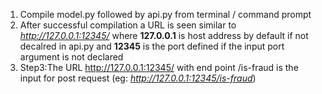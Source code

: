 1. Compile model.py followed by api.py from terminal / command prompt
2. After successful compilation a URL is seen similar to *http://127.0.0.1:12345/* where **127.0.0.1** is host address by default if not decalred in api.py and **12345** is the port defined if the input port argument is not declared
3. Step3:The URL http://127.0.0.1:12345/ with end point /is-fraud is the input for post request (eg: *http://127.0.0.1:12345/is-fraud*)
